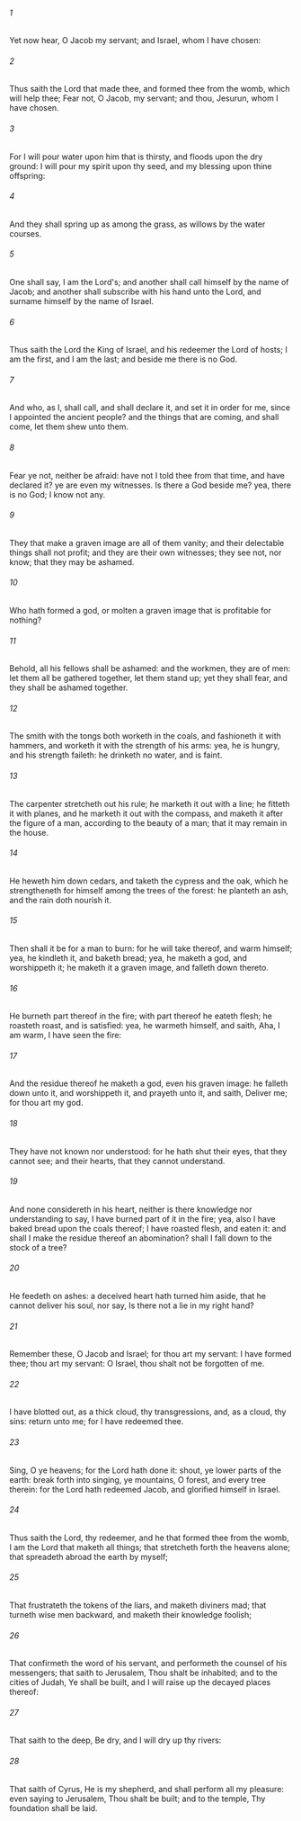 ###### 1
Yet now hear, O Jacob my servant; and Israel, whom I have chosen:

###### 2
Thus saith the Lord that made thee, and formed thee from the womb, which will help thee; Fear not, O Jacob, my servant; and thou, Jesurun, whom I have chosen.

###### 3
For I will pour water upon him that is thirsty, and floods upon the dry ground: I will pour my spirit upon thy seed, and my blessing upon thine offspring:

###### 4
And they shall spring up as among the grass, as willows by the water courses.

###### 5
One shall say, I am the Lord's; and another shall call himself by the name of Jacob; and another shall subscribe with his hand unto the Lord, and surname himself by the name of Israel.

###### 6
Thus saith the Lord the King of Israel, and his redeemer the Lord of hosts; I am the first, and I am the last; and beside me there is no God.

###### 7
And who, as I, shall call, and shall declare it, and set it in order for me, since I appointed the ancient people? and the things that are coming, and shall come, let them shew unto them.

###### 8
Fear ye not, neither be afraid: have not I told thee from that time, and have declared it? ye are even my witnesses. Is there a God beside me? yea, there is no God; I know not any.

###### 9
They that make a graven image are all of them vanity; and their delectable things shall not profit; and they are their own witnesses; they see not, nor know; that they may be ashamed.

###### 10
Who hath formed a god, or molten a graven image that is profitable for nothing?

###### 11
Behold, all his fellows shall be ashamed: and the workmen, they are of men: let them all be gathered together, let them stand up; yet they shall fear, and they shall be ashamed together.

###### 12
The smith with the tongs both worketh in the coals, and fashioneth it with hammers, and worketh it with the strength of his arms: yea, he is hungry, and his strength faileth: he drinketh no water, and is faint.

###### 13
The carpenter stretcheth out his rule; he marketh it out with a line; he fitteth it with planes, and he marketh it out with the compass, and maketh it after the figure of a man, according to the beauty of a man; that it may remain in the house.

###### 14
He heweth him down cedars, and taketh the cypress and the oak, which he strengtheneth for himself among the trees of the forest: he planteth an ash, and the rain doth nourish it.

###### 15
Then shall it be for a man to burn: for he will take thereof, and warm himself; yea, he kindleth it, and baketh bread; yea, he maketh a god, and worshippeth it; he maketh it a graven image, and falleth down thereto.

###### 16
He burneth part thereof in the fire; with part thereof he eateth flesh; he roasteth roast, and is satisfied: yea, he warmeth himself, and saith, Aha, I am warm, I have seen the fire:

###### 17
And the residue thereof he maketh a god, even his graven image: he falleth down unto it, and worshippeth it, and prayeth unto it, and saith, Deliver me; for thou art my god.

###### 18
They have not known nor understood: for he hath shut their eyes, that they cannot see; and their hearts, that they cannot understand.

###### 19
And none considereth in his heart, neither is there knowledge nor understanding to say, I have burned part of it in the fire; yea, also I have baked bread upon the coals thereof; I have roasted flesh, and eaten it: and shall I make the residue thereof an abomination? shall I fall down to the stock of a tree?

###### 20
He feedeth on ashes: a deceived heart hath turned him aside, that he cannot deliver his soul, nor say, Is there not a lie in my right hand?

###### 21
Remember these, O Jacob and Israel; for thou art my servant: I have formed thee; thou art my servant: O Israel, thou shalt not be forgotten of me.

###### 22
I have blotted out, as a thick cloud, thy transgressions, and, as a cloud, thy sins: return unto me; for I have redeemed thee.

###### 23
Sing, O ye heavens; for the Lord hath done it: shout, ye lower parts of the earth: break forth into singing, ye mountains, O forest, and every tree therein: for the Lord hath redeemed Jacob, and glorified himself in Israel.

###### 24
Thus saith the Lord, thy redeemer, and he that formed thee from the womb, I am the Lord that maketh all things; that stretcheth forth the heavens alone; that spreadeth abroad the earth by myself;

###### 25
That frustrateth the tokens of the liars, and maketh diviners mad; that turneth wise men backward, and maketh their knowledge foolish;

###### 26
That confirmeth the word of his servant, and performeth the counsel of his messengers; that saith to Jerusalem, Thou shalt be inhabited; and to the cities of Judah, Ye shall be built, and I will raise up the decayed places thereof:

###### 27
That saith to the deep, Be dry, and I will dry up thy rivers:

###### 28
That saith of Cyrus, He is my shepherd, and shall perform all my pleasure: even saying to Jerusalem, Thou shalt be built; and to the temple, Thy foundation shall be laid.

